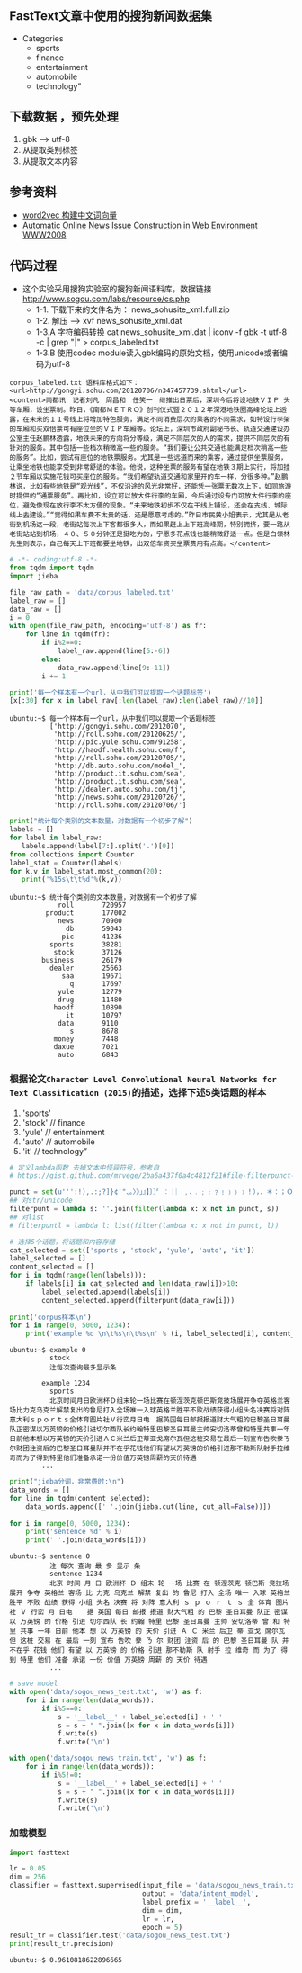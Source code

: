 ## FastText文章中使用的搜狗新闻数据集
* Categories
  + sports
  + finance
  + entertainment 
  + automobile
  + technology”

## 下载数据 ，预先处理
1. gbk --> utf-8
2. 从<url>提取类别标签
3. 从<content>提取文本内容

## 参考资料
* [word2vec 构建中文词向量](http://www.cnblogs.com/Newsteinwell/p/6034747.html)
* [Automatic Online News Issue Construction in Web Environment WWW2008](http://wwwconference.org/www2008/papers/pdf/p457-wang.pdf)

## 代码过程
* 这个实验采用搜狗实验室的搜狗新闻语料库，数据链接 http://www.sogou.com/labs/resource/cs.php
  + 1-1. 下载下来的文件名为： news_sohusite_xml.full.zip
  + 1-2. 解压 --> xvf news_sohusite_xml.dat
  + 1-3.A 字符编码转换  cat news_sohusite_xml.dat | iconv -f gbk -t utf-8 -c | grep "<content>\|<url>" > corpus_labeled.txt
  + 1-3.B 使用codec module读入gbk编码的原始文档，使用unicode或者编码为utf-8
  
```shell
corpus_labeled.txt 语料库格式如下：
<url>http://gongyi.sohu.com/20120706/n347457739.shtml</url>
<content>南都讯　记者刘凡　周昌和　任笑一　继推出日票后，深圳今后将设地铁ＶＩＰ 头等车厢，设坐票制。昨日，《南都ＭＥＴＲＯ》创刊仪式暨２０１２年深港地铁圈高峰论坛上透露，在未来的１１号线上将增加特色服务，满足不同消费层次的乘客的不同需求，如特设行李架的车厢和买双倍票可有座位坐的ＶＩＰ车厢等。论坛上，深圳市政府副秘书长、轨道交通建设办公室主任赵鹏林透露，地铁未来的方向将分等级，满足不同层次的人的需求，提供不同层次的有针对的服务。其中包括一些档次稍微高一些的服务。“我们要让公共交通也能满足档次稍高一些的服务”。比如，尝试有座位的地铁票服务。尤其是一些远道而来的乘客，通过提供坐票服务，让乘坐地铁也能享受到非常舒适的体验。他说，这种坐票的服务有望在地铁３期上实行，将加挂２节车厢以实施花钱可买座位的服务。“我们希望轨道交通和家里开的车一样，分很多种。”赵鹏林说，比如有些地铁是“观光线”，不仅沿途的风光非常好，还能凭一张票无数次上下，如同旅游时提供的“通票服务”。再比如，设立可以放大件行李的车厢，今后通过设专门可放大件行李的座位，避免像现在放行李不太方便的现象。“未来地铁初步不仅在干线上铺设，还会在支线、城际线上去建设。”“觉得如果车费不太贵的话，还是愿意考虑的。”昨日市民黄小姐表示，尤其是从老街到机场这一段，老街站每次上下客都很多人，而如果赶上上下班高峰期，特别拥挤，要一路从老街站站到机场，４０、５０分钟还是挺吃力的，宁愿多花点钱也能稍微舒适一点。但是白领林先生则表示，自己每天上下班都要坐地铁，出双倍车资买坐票费用有点高。</content>
```
```python
# -*- coding:utf-8 -*-
from tqdm import tqdm
import jieba

file_raw_path = 'data/corpus_labeled.txt'
label_raw = []
data_raw = []
i = 0
with open(file_raw_path, encoding='utf-8') as fr:
    for line in tqdm(fr):
        if i%2==0:
            label_raw.append(line[5:-6])
        else:
            data_raw.append(line[9:-11])
        i += 1

print('每一个样本有一个url，从中我们可以提取一个话题标签')
[x[:30] for x in label_raw[:len(label_raw):len(label_raw)//10]]
```
```shell
ubuntu:~$ 每一个样本有一个url，从中我们可以提取一个话题标签
          ['http://gongyi.sohu.com/2012070',
           'http://roll.sohu.com/20120625/',
           'http://pic.yule.sohu.com/91258',
           'http://haodf.health.sohu.com/f',
           'http://roll.sohu.com/20120705/',
           'http://db.auto.sohu.com/model_',
           'http://product.it.sohu.com/sea',
           'http://product.it.sohu.com/sea',
           'http://dealer.auto.sohu.com/tj',
           'http://news.sohu.com/20120726/',
           'http://roll.sohu.com/20120706/']
 ```
 ```python
 print("统计每个类别的文本数量，对数据有一个初步了解")
labels = []
for label in label_raw:
    labels.append(label[7:].split('.')[0])
from collections import Counter
label_stat = Counter(labels)
for k,v in label_stat.most_common(20):
    print('%15s\t\t%d'%(k,v))
 ```
 ```shell
ubuntu:~$ 统计每个类别的文本数量，对数据有一个初步了解
             roll		720957
          product		177002
             news		70900
               db		59043
              pic		41236
           sports		38281
            stock		37126
         business		26179
           dealer		25663
              saa		19671
                q		17697
             yule		12779
             drug		11480
            haodf		10890
               it		10797
             data		9110
                s		8678
            money		7448
            daxue		7021
             auto		6843
 ```
 ### 根据论文`Character Level Convolutional Neural Networks for Text Classification (2015)`的描述，选择下述5类话题的样本
1. 'sports'
2. 'stock' // finance
3. 'yule'  // entertainment 
4. 'auto'  // automobile
5. 'it'    // technology”
```python
# 定义lambda函数 去掉文本中怪异符号，参考自
# https://gist.github.com/mrvege/2ba6a437f0a4c4812f21#file-filterpunct-py-L5

punct = set(u''':!),.:;?]}¢'"、。〉》」』】〕〗〞︰︱︳﹐､﹒﹔﹕﹖﹗﹚﹜﹞！），．＊：；Ｏ？｜｝︴︶︸︺︼︾﹀﹂﹄﹏､～￠々‖•·ˇˉ―--′’”([{£¥'"‵〈《「『【〔〖（［｛￡￥〝︵︷︹︻︽︿﹁﹃﹙﹛﹝（｛“‘-—_…０１２３４５６７８９''')
## 对str/unicode
filterpunt = lambda s: ''.join(filter(lambda x: x not in punct, s))
## 对list
# filterpuntl = lambda l: list(filter(lambda x: x not in punct, l))

# 选择5个话题，将话题和内容存储
cat_selected = set(['sports', 'stock', 'yule', 'auto', 'it'])
label_selected = []
content_selected = []
for i in tqdm(range(len(labels))):
    if labels[i] in cat_selected and len(data_raw[i])>10:
        label_selected.append(labels[i])
        content_selected.append(filterpunt(data_raw[i]))
        
print('corpus样本\n')
for i in range(0, 5000, 1234):
    print('example %d \n\t%s\n\t%s\n' % (i, label_selected[i], content_selected[i]))
```
```shell
ubuntu:~$ example 0 
          stock
          注每次查询最多显示条

        example 1234 
          sports
          北京时间月日欧洲杯Ｄ组末轮一场比赛在顿涅茨克顿巴斯竞技场展开争夺英格兰客场比力克乌克兰解禁复出的鲁尼打入全场唯一入球英格兰胜平不败战绩获得小组头名决赛将对阵意大利ｓｐｏｒｔｓ全体育图片社Ｖ行峦月日电　据英国每日邮报报道财大气粗的巴黎圣日耳曼队正密谋以万英镑的价格引进切尔西队长约翰特里巴黎圣日耳曼主帅安切洛蒂曾和特里共事一年日前他本想以万英镑的天价引进ＡＣ米兰后卫蒂亚戈席尔瓦但这桩交易在最后一刻宣布告吹豢ㄋ尔财团注资后的巴黎圣日耳曼队并不在乎花钱他们有望以万英镑的价格引进那不勒斯队射手拉维奇而为了得到特里他们准备承诺一份价值万英镑周薪的天价待遇
        ...
```
```python
print("jieba分词，非常费时:\n")
data_words = []
for line in tqdm(content_selected):
    data_words.append([' '.join(jieba.cut(line, cut_all=False))])
    
for i in range(0, 5000, 1234):
    print('sentence %d' % i)
    print(' '.join(data_words[i]))
```
```shell
ubuntu:~$ sentence 0
          注 每次 查询 最 多 显示 条
          sentence 1234
          北京 时间 月 日 欧洲杯 Ｄ 组末 轮 一场 比赛 在 顿涅茨克 顿巴斯 竞技场 展开 争夺 英格兰 客场 比 力克 乌克兰 解禁 复出 的 鲁尼 打入 全场 唯一 入球 英格兰 胜平 不败 战绩 获得 小组 头名 决赛 将 对阵 意大利 ｓ ｐ ｏ ｒ ｔ ｓ 全 体育 图片社 Ｖ 行峦 月 日电 　 据 英国 每日 邮报 报道 财大气粗 的 巴黎 圣日耳曼 队正 密谋 以 万英镑 的 价格 引进 切尔西队 长 约翰 特里 巴黎 圣日耳曼 主帅 安切洛蒂 曾 和 特里 共事 一年 日前 他本 想 以 万英镑 的 天价 引进 Ａ Ｃ 米兰 后卫 蒂 亚戈 席尔瓦 但 这桩 交易 在 最后 一刻 宣布 告吹 豢 ㄋ 尔 财团 注资 后 的 巴黎 圣日耳曼 队 并 不在乎 花钱 他们 有望 以 万英镑 的 价格 引进 那不勒斯 队 射手 拉 维奇 而 为了 得到 特里 他们 准备 承诺 一份 价值 万英镑 周薪 的 天价 待遇
          ...
```
```python
# save model
with open('data/sogou_news_test.txt', 'w') as f:
    for i in range(len(data_words)):
        if i%5==0:
            s = '__label__' + label_selected[i] + ' '
            s = s + " ".join([x for x in data_words[i]])
            f.write(s)
            f.write('\n')

with open('data/sogou_news_train.txt', 'w') as f:
    for i in range(len(data_words)):
        if i%5!=0:
            s = '__label__' + label_selected[i] + ' '
            s = s + " ".join([x for x in data_words[i]])
            f.write(s)
            f.write('\n')
```
### 加载模型
```python
import fasttext

lr = 0.05
dim = 256
classifier = fasttext.supervised(input_file = 'data/sogou_news_train.txt',
                                 output = 'data/intent_model',
                                 label_prefix = '__label__',
                                 dim = dim,
                                 lr = lr,
                                 epoch = 5)
result_tr = classifier.test('data/sogou_news_test.txt')
print(result_tr.precision)
```
```shell
ubuntu:~$ 0.9610818622896665
```
